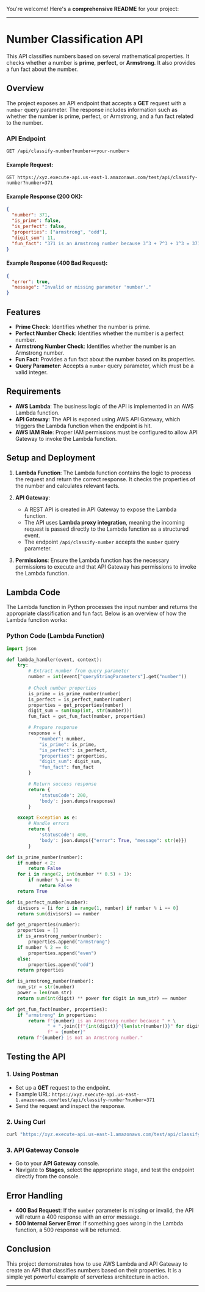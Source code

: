 You're welcome! Here's a **comprehensive README** for your project:

---

# Number Classification API

This API classifies numbers based on several mathematical properties. It checks whether a number is **prime**, **perfect**, or **Armstrong**. It also provides a fun fact about the number.

## Overview

The project exposes an API endpoint that accepts a **GET** request with a `number` query parameter. The response includes information such as whether the number is prime, perfect, or Armstrong, and a fun fact related to the number.

### API Endpoint

```
GET /api/classify-number?number=<your-number>
```

#### Example Request:

```
GET https://xyz.execute-api.us-east-1.amazonaws.com/test/api/classify-number?number=371
```

#### Example Response (200 OK):

```json
{
  "number": 371,
  "is_prime": false,
  "is_perfect": false,
  "properties": ["armstrong", "odd"],
  "digit_sum": 11,
  "fun_fact": "371 is an Armstrong number because 3^3 + 7^3 + 1^3 = 371"
}
```

#### Example Response (400 Bad Request):

```json
{
  "error": true,
  "message": "Invalid or missing parameter 'number'."
}
```

## Features

- **Prime Check**: Identifies whether the number is prime.
- **Perfect Number Check**: Identifies whether the number is a perfect number.
- **Armstrong Number Check**: Identifies whether the number is an Armstrong number.
- **Fun Fact**: Provides a fun fact about the number based on its properties.
- **Query Parameter**: Accepts a `number` query parameter, which must be a valid integer.

## Requirements

- **AWS Lambda**: The business logic of the API is implemented in an AWS Lambda function.
- **API Gateway**: The API is exposed using AWS API Gateway, which triggers the Lambda function when the endpoint is hit.
- **AWS IAM Role**: Proper IAM permissions must be configured to allow API Gateway to invoke the Lambda function.

## Setup and Deployment

1. **Lambda Function**: The Lambda function contains the logic to process the request and return the correct response. It checks the properties of the number and calculates relevant facts.

2. **API Gateway**: 
   - A REST API is created in API Gateway to expose the Lambda function.
   - The API uses **Lambda proxy integration**, meaning the incoming request is passed directly to the Lambda function as a structured event.
   - The endpoint `/api/classify-number` accepts the `number` query parameter.

3. **Permissions**: Ensure the Lambda function has the necessary permissions to execute and that API Gateway has permissions to invoke the Lambda function.

## Lambda Code

The Lambda function in Python processes the input number and returns the appropriate classification and fun fact. Below is an overview of how the Lambda function works:

### Python Code (Lambda Function)

```python
import json

def lambda_handler(event, context):
    try:
        # Extract number from query parameter
        number = int(event["queryStringParameters"].get("number"))
        
        # Check number properties
        is_prime = is_prime_number(number)
        is_perfect = is_perfect_number(number)
        properties = get_properties(number)
        digit_sum = sum(map(int, str(number)))
        fun_fact = get_fun_fact(number, properties)

        # Prepare response
        response = {
            "number": number,
            "is_prime": is_prime,
            "is_perfect": is_perfect,
            "properties": properties,
            "digit_sum": digit_sum,
            "fun_fact": fun_fact
        }

        # Return success response
        return {
            'statusCode': 200,
            'body': json.dumps(response)
        }

    except Exception as e:
        # Handle errors
        return {
            'statusCode': 400,
            'body': json.dumps({"error": True, "message": str(e)})
        }

def is_prime_number(number):
    if number < 2:
        return False
    for i in range(2, int(number ** 0.5) + 1):
        if number % i == 0:
            return False
    return True

def is_perfect_number(number):
    divisors = [i for i in range(1, number) if number % i == 0]
    return sum(divisors) == number

def get_properties(number):
    properties = []
    if is_armstrong_number(number):
        properties.append("armstrong")
    if number % 2 == 0:
        properties.append("even")
    else:
        properties.append("odd")
    return properties

def is_armstrong_number(number):
    num_str = str(number)
    power = len(num_str)
    return sum(int(digit) ** power for digit in num_str) == number

def get_fun_fact(number, properties):
    if "armstrong" in properties:
        return f"{number} is an Armstrong number because " + \
               " + ".join([f"{int(digit)}^{len(str(number))}" for digit in str(number)]) + \
               f" = {number}"
    return f"{number} is not an Armstrong number."
```

## Testing the API

### 1. **Using Postman**
   - Set up a **GET** request to the endpoint.
   - Example URL: `https://xyz.execute-api.us-east-1.amazonaws.com/test/api/classify-number?number=371`
   - Send the request and inspect the response.

### 2. **Using Curl**
   ```bash
   curl "https://xyz.execute-api.us-east-1.amazonaws.com/test/api/classify-number?number=371"
   ```

### 3. **API Gateway Console**
   - Go to your **API Gateway** console.
   - Navigate to **Stages**, select the appropriate stage, and test the endpoint directly from the console.

## Error Handling

- **400 Bad Request**: If the `number` parameter is missing or invalid, the API will return a 400 response with an error message.
- **500 Internal Server Error**: If something goes wrong in the Lambda function, a 500 response will be returned.

## Conclusion

This project demonstrates how to use AWS Lambda and API Gateway to create an API that classifies numbers based on their properties. It is a simple yet powerful example of serverless architecture in action.

---
